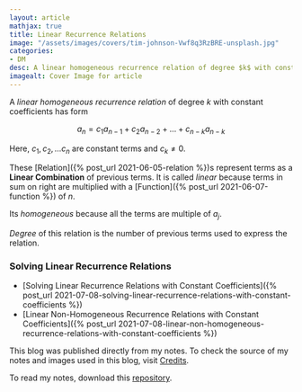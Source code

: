 ```yaml
---
layout: article
mathjax: true
title: Linear Recurrence Relations
image: "/assets/images/covers/tim-johnson-Vwf8q3RzBRE-unsplash.jpg"
categories:
- DM
desc: A linear homogeneous recurrence relation of degree $k$ with constant coefficients has form 
imagealt: Cover Image for article
---
```


A *linear homogeneous recurrence relation* of degree $k$ with constant coefficients has form

























































































































































































































































































































































































































$$a_n = c_1 a_{n-1} + c_2 a_{n-2} + \dots + c_{n-k} a_{n-k}$$

























































































































































































































































































































































































































Here, $c_1, c_2, \dots c_n$ are constant terms and $c_k \neq 0$.

























































































































































































































































































































































































































These [Relation]({% post_url 2021-06-05-relation %})s represent terms as a <b>Linear Combination</b> of previous terms.
It is called *linear* because terms in sum on right are multiplied with a [Function]({% post_url 2021-06-07-function %}) of $n$.
























































































































































































































































































































































































































Its *homogeneous* because all the terms are multiple of $a_j$.
























































































































































































































































































































































































































*Degree* of this relation is the number of previous terms used to express the relation.

### Solving Linear Recurrence Relations
- [Solving Linear Recurrence Relations with Constant Coefficients]({% post_url 2021-07-08-solving-linear-recurrence-relations-with-constant-coefficients %})
- [Linear Non-Homogeneous Recurrence Relations with Constant Coefficients]({% post_url 2021-07-08-linear-non-homogeneous-recurrence-relations-with-constant-coefficients %})

This blog was published directly from my notes.
To check the source of my notes and images used in this blog, visit <a href="/credits.html" target="_blank">Credits</a>.

To read my notes, download this <a href="https://github.com/bovem/CS" target="blank">repository</a>.